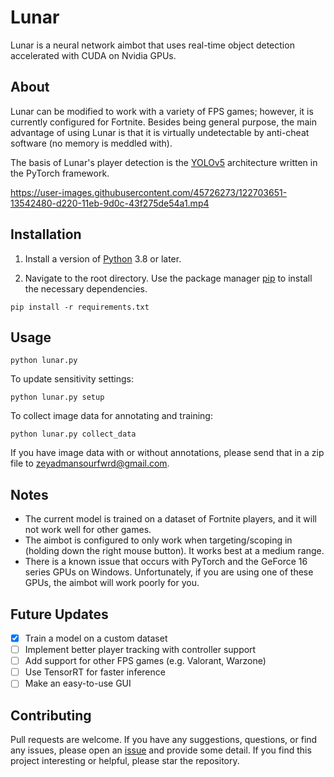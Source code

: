 # Lunar
Lunar is a neural network aimbot that uses real-time object detection accelerated with CUDA on Nvidia GPUs.

## About

Lunar can be modified to work with a variety of FPS games; however, it is currently configured for Fortnite. Besides being general purpose, the main advantage of using Lunar is that it is virtually undetectable by anti-cheat software (no memory is meddled with).

The basis of Lunar's player detection is the [YOLOv5](https://github.com/ultralytics/yolov5) architecture written in the PyTorch framework.

https://user-images.githubusercontent.com/45726273/122703651-13542480-d220-11eb-9d0c-43f275de54a1.mp4

## Installation

1. Install a version of [Python](https://www.python.org/downloads/) 3.8 or later.

2. Navigate to the root directory. Use the package manager [pip](https://pip.pypa.io/en/stable/) to install the necessary dependencies.

```
pip install -r requirements.txt
```

## Usage
```           
python lunar.py
```
To update sensitivity settings:
```           
python lunar.py setup
```
To collect image data for annotating and training:
```           
python lunar.py collect_data
```
If you have image data with or without annotations, please send that in a zip file to [zeyadmansourfwrd@gmail.com](mailto:zeyadmansourfwrd@gmail.com).

## Notes
- The current model is trained on a dataset of Fortnite players, and it will not work well for other games.
- The aimbot is configured to only work when targeting/scoping in (holding down the right mouse button). It works best at a medium range.
- There is a known issue that occurs with PyTorch and the GeForce 16 series GPUs on Windows. Unfortunately, if you are using one of these GPUs, the aimbot will work poorly for you.

## Future Updates
- [x] Train a model on a custom dataset
- [ ] Implement better player tracking with controller support
- [ ] Add support for other FPS games (e.g. Valorant, Warzone)
- [ ] Use TensorRT for faster inference
- [ ] Make an easy-to-use GUI

## Contributing
Pull requests are welcome. If you have any suggestions, questions, or find any issues, please open an [issue](https://github.com/zeyad-mansour/Lunar/issues) and provide some detail.
If you find this project interesting or helpful, please star the repository.
